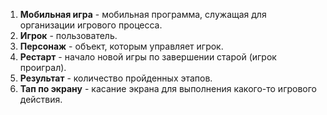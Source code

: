 1. **Мобильная игра** - мобильная программа, служащая для организации игрового процесса.
2. **Игрок** - пользователь.
3. **Персонаж** - объект, которым управляет игрок.
4. **Рестарт** - начало новой игры по завершении старой (игрок проиграл).
5. **Результат** - количество пройденных этапов.
6. **Тап по экрану** - касание экрана для выполнения какого-то игрового действия.
